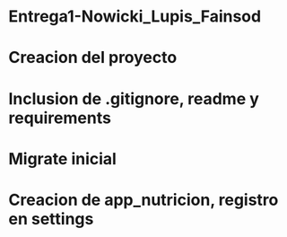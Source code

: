 # Entrega1-Nowicki_Lupis_Fainsod


# Creacion del proyecto
# Inclusion de .gitignore, readme y requirements
# Migrate inicial

# Creacion  de app_nutricion, registro en settings 
